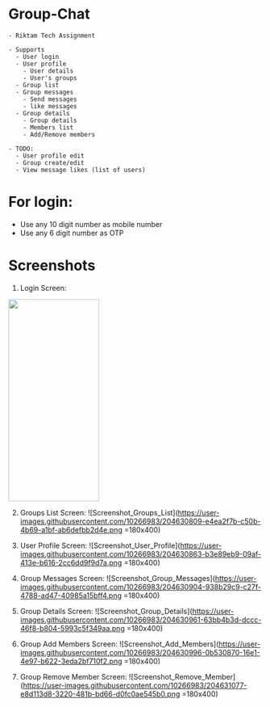 # Group-Chat
    - Riktam Tech Assignment
    
    - Supports
      - User login
      - User profile
        - User details
        - User's groups
      - Group list
      - Group messages
        - Send messages
        - like messages
      - Group details
        - Group details
        - Members list
        - Add/Remove members
    
    - TODO:
      - User profile edit
      - Group create/edit
      - View message likes (list of users)

# For login:
  - Use any 10 digit number as mobile number
  - Use any 6 digit number as OTP

# Screenshots

1. Login Screen:
<img src="https://user-images.githubusercontent.com/10266983/204630755-cfa84335-15d2-4dd4-be6f-e5d36fe41d74.png" width="180" height="400"/>

2. Groups List Screen:
![Screenshot_Groups_List](https://user-images.githubusercontent.com/10266983/204630809-e4ea2f7b-c50b-4b69-a1bf-ab6defbb2d4e.png =180x400)

3. User Profile Screen:
![Screenshot_User_Profile](https://user-images.githubusercontent.com/10266983/204630863-b3e89eb9-09af-413e-b616-2cc6dd9f9d7a.png =180x400)

4. Group Messages Screen:
![Screenshot_Group_Messages](https://user-images.githubusercontent.com/10266983/204630904-938b29c9-c27f-4788-ad47-40985a15bff4.png =180x400)

5. Group Details Screen:
![Screenshot_Group_Details](https://user-images.githubusercontent.com/10266983/204630961-63bb4b3d-dccc-46f8-b804-5993c5f349aa.png =180x400)

6. Group Add Members Screen:
![Screenshot_Add_Members](https://user-images.githubusercontent.com/10266983/204630996-0b530870-16e1-4e97-b622-3eda2bf710f2.png =180x400)

7. Group Remove Member Screen:
![Screenshot_Remove_Member](https://user-images.githubusercontent.com/10266983/204631077-e8d113d8-3220-481b-bd66-d0fc0ae545b0.png =180x400)
